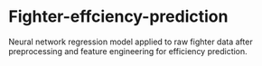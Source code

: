 # Fighter-effciency-prediction
Neural network regression model applied to raw fighter data after preprocessing and feature engineering for efficiency prediction.
